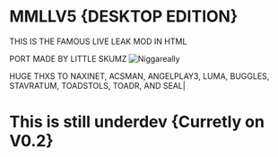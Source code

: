 # MMLLV5 {DESKTOP EDITION}
 
THIS IS THE FAMOUS LIVE LEAK MOD IN HTML 

PORT MADE BY LITTLE SKUMZ
![Niggareally](https://github.com/user-attachments/assets/3e485756-8d3d-4e5f-8f69-d02b43b31790)

HUGE THXS TO NAXINET, ACSMAN, ANGELPLAY3, LUMA, BUGGLES, STAVRATUM, TOADSTOLS, TOADR, AND SEAL|

# This is still underdev {Curretly on V0.2}
